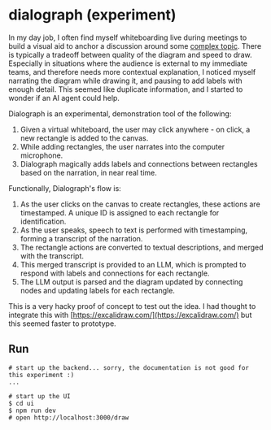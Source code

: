 # dialograph (experiment)

In my day job, I often find myself whiteboarding live during meetings to build a visual aid to anchor a discussion around some [complex topic](https://youtu.be/czzAVuVz7u4?si=lrp7opTO2vcNnVmm). There is typically a tradeoff between quality of the diagram and speed to draw. Especially in situations where the audience is external to my immediate teams, and therefore needs more contextual explanation, I noticed myself narrating the diagram while drawing it, and pausing to add labels with enough detail. This seemed like duplicate information, and I started to wonder if an AI agent could help.

Dialograph is an experimental, demonstration tool of the following:
1. Given a virtual whiteboard, the user may click anywhere - on click, a new rectangle is added to the canvas.
2. While adding rectangles, the user narrates into the computer microphone.
3. Dialograph magically adds labels and connections between rectangles based on the narration, in near real time.

Functionally, Dialograph's flow is:
1. As the user clicks on the canvas to create rectangles, these actions are timestamped. A unique ID is assigned to each rectangle for identification.
2. As the user speaks, speech to text is performed with timestamping, forming a transcript of the narration.
3. The rectangle actions are converted to textual descriptions, and merged with the transcript.
4. This merged transcript is provided to an LLM, which is prompted to respond with labels and connections for each rectangle.
5. The LLM output is parsed and the diagram updated by connecting nodes and updating labels for each rectangle.

This is a very hacky proof of concept to test out the idea. I had thought to integrate this with [https://excalidraw.com/](https://excalidraw.com/) but this seemed faster to prototype.

## Run

```
# start up the backend... sorry, the documentation is not good for this experiment :)
...

# start up the UI
$ cd ui
$ npm run dev
# open http://localhost:3000/draw
```

